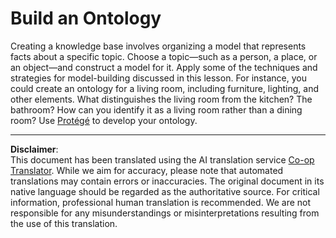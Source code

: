 <!--
CO_OP_TRANSLATOR_METADATA:
{
  "original_hash": "a057a8604f3976c3e309884453f1fad0",
  "translation_date": "2025-08-31T17:46:16+00:00",
  "source_file": "lessons/2-Symbolic/assignment.md",
  "language_code": "en"
}
-->
# Build an Ontology

Creating a knowledge base involves organizing a model that represents facts about a specific topic. Choose a topic—such as a person, a place, or an object—and construct a model for it. Apply some of the techniques and strategies for model-building discussed in this lesson. For instance, you could create an ontology for a living room, including furniture, lighting, and other elements. What distinguishes the living room from the kitchen? The bathroom? How can you identify it as a living room rather than a dining room? Use [Protégé](https://protege.stanford.edu/) to develop your ontology.

---

**Disclaimer**:  
This document has been translated using the AI translation service [Co-op Translator](https://github.com/Azure/co-op-translator). While we aim for accuracy, please note that automated translations may contain errors or inaccuracies. The original document in its native language should be regarded as the authoritative source. For critical information, professional human translation is recommended. We are not responsible for any misunderstandings or misinterpretations resulting from the use of this translation.